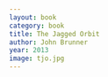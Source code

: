 ```yaml
---
layout: book
category: book
title: The Jagged Orbit
author: John Brunner
year: 2013
image: tjo.jpg
---
```


